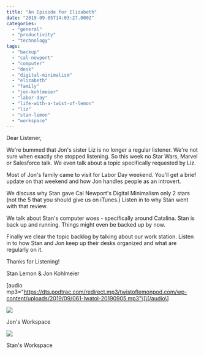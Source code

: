 ```yaml
---
title: "An Episode for Elizabeth"
date: "2019-09-05T14:03:27.000Z"
categories: 
  - "general"
  - "productivity"
  - "technology"
tags: 
  - "backup"
  - "cal-newport"
  - "computer"
  - "desk"
  - "digital-minimalism"
  - "elizabeth"
  - "family"
  - "jon-kohlmeier"
  - "labor-day"
  - "life-with-a-twist-of-lemon"
  - "liz"
  - "stan-lemon"
  - "workspace"
---
```


Dear Listener,

We're bummed that Jon's sister Liz is no longer a regular listener. We're not sure when exactly she stopped listening. So this week no Star Wars, Marvel or Salesforce talk. We even talk about a topic specifically requested by Liz.

Most of Jon's family came to visit for Labor Day weekend. You'll get a brief update on that weekend and how Jon handles people as an introvert.

We discuss why Stan gave Cal Newport's Digital Minimalism only 2 stars (not the 5 that you should give us on iTunes.) Listen in to why Stan went with that review.

We talk about Stan's computer woes - specifically around Catalina. Stan is back up and running. Things might even be backed up by now.

Finally we clear the topic backlog by talking about our work station. Listen in to how Stan and Jon keep up their desks organized and what are regularly on it.

Thanks for Listening!

Stan Lemon & Jon Kohlmeier

\[audio mp3="https://dts.podtrac.com/redirect.mp3/twistoflemonpod.com/wp-content/uploads/2019/09/061-lwatol-20190905.mp3"\]\[/audio\]

![](https://twistoflemonpod.com/wp-content/uploads/2019/09/jon-desk-1024x768.jpg)

Jon's Workspace

![](https://twistoflemonpod.com/wp-content/uploads/2019/09/stan-desk-768x1024.jpg)

Stan's Workspace
